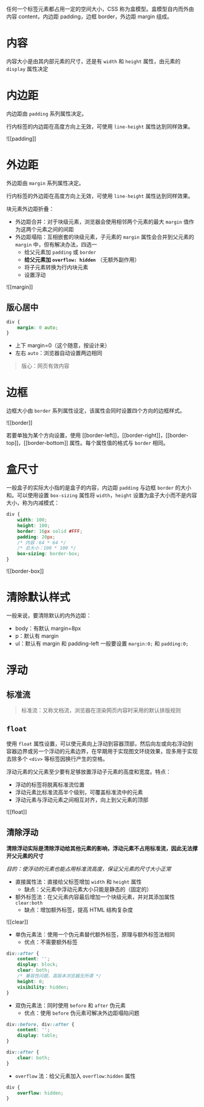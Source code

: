 任何一个标签元素都占用一定的空间大小，CSS 称为盒模型。盒模型自内而外由内容 content，内边距 padding，边框 border，外边距 margin 组成。

# 内容

内容大小是由其内部元素的尺寸，还是有 `width` 和 `height` 属性，由元素的 `display` 属性决定

# 内边距

内边距由 `padding` 系列属性决定。

行内标签的内边距在高度方向上无效，可使用 `line-height` 属性达到同样效果。

![[padding]]

# 外边距

外边距由 `margin` 系列属性决定。

行内标签的外边距在高度方向上无效，可使用 `line-height` 属性达到同样效果。

块元素外边距折叠：
- 外边距合并：对于块级元素，浏览器会使用相邻两个元素的最大 `margin` 值作为这两个元素之间的间距
- 外边距塌陷：互相嵌套的块级元素，子元素的 `margin` 属性会合并到父元素的 `margin` 中，但有解决办法，四选一
	- 给父元素加 `padding` 或 `border`
	- **给父元素加 `overflow: hidden`** （无额外副作用）
	- 将子元素转换为行内块元素
	- 设置浮动

![[margin]]

## 版心居中

```CSS
div {
    margin: 0 auto;
}
```
- 上下 margin=0（这个随意，按设计来）
- 左右 `auto`：浏览器自动设置两边相同

> 版心：网页有效内容

# 边框

边框大小由 `border` 系列属性设定，该属性会同时设置四个方向的边框样式。

![[border]]

若要单独为某个方向设置，使用 [[border-left]]，[[border-right]]，[[border-top]]，[[border-bottom]] 属性。每个属性值的格式与 `border` 相同。

# 盒尺寸

一般盒子的实际大小指的是盒子的内容，内边距 `padding` 与边框 `border` 的大小和。可以使用设置 `box-sizing` 属性将 `width`，`height` 设置为盒子大小而不是内容大小，称为内减模式：

```CSS
div {
    width: 100;
    height: 100;
    border: 16px solid #FFF;
    padding: 20px;
    /* 内容：64 * 64 */
    /* 总大小：100 * 100 */
    box-sizing: border-box;
}
```

![[border-box]]

# 清除默认样式

一般来说，要清除默认的内外边距：
- body：有默认 margin=8px
- p：默认有 margin
- ul：默认有 margin 和 padding-left
一般要设置 `margin:0;` 和 `padding:0;`

# 浮动

## 标准流

> 标准流：又称文档流，浏览器在渲染网页内容时采用的默认排版规则

## `float`

使用 `float` 属性设置，可以使元素向上浮动到容器顶部，然后向左或向右浮动到容器边界或另一个浮动的元素边界，在早期用于实现图文环绕效果，现多用于实现去除多个 `<div>` 等标签因换行产生的空格。

浮动元素的父元素至少要有足够放置浮动子元素的高度和宽度。特点：
- 浮动的标签将脱离标准流位置
- 浮动元素比标准流高半个级别，可覆盖标准流中的元素
- 浮动元素与浮动元素之间相互对齐，向上到父元素的顶部

![[float]]

## 清除浮动

**清除浮动实际是清除浮动给其他元素的影响，浮动元素不占用标准流，因此无法撑开父元素的尺寸**

*目的：使浮动的元素也能占用标准流高度，保证父元素的尺寸大小正常*

- 直接属性法：直接给父标签增加 `width` 和 `height` 属性
	- 缺点：父元素中浮动元素大小只能是静态的（固定的）
- 额外标签法：在父元素内容最后增加一个块级元素，并对其添加属性 `clear:both`
	- 缺点：增加额外标签，提高 HTML 结构复杂度

![[clear]]

- 单伪元素法：使用一个伪元素替代额外标签，原理与额外标签法相同
	- 优点：不需要额外标签

```CSS
div::after {
    content: '';
    display: block;
    clear: both;
    /* 兼容性问题，高版本浏览器无所谓 */
    height: 0;
    visibility: hidden;
}
```

- 双伪元素法：同时使用 `before` 和 `after` 伪元素
	- 优点：使用 `before` 伪元素可解决外边距塌陷问题

```CSS
div::before, div::after {
    content: '';
    display: table;
}

div::after {
    clear: both;
}
```

- `overflow` 法：给父元素加入 `overflow:hidden` 属性

```CSS
div {
    overflow: hidden;
}
```